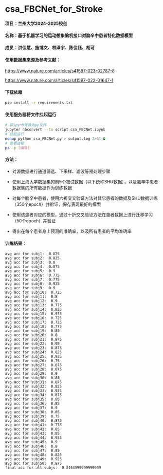 # csa_FBCNet_for_Stroke



#### 项目：兰州大学2024-2025校创

#### 名称：基于机器学习的运动想象脑机接口对脑卒中患者特化数据模型

#### 成员：洪佳慧、施博文、林泽宇、陈佳钰、胡可



#### 使用数据集来源及参考文献：

https://www.nature.com/articles/s41597-023-02787-8


https://www.nature.com/articles/s41597-022-01647-1



#### 下载依赖

```bash
pip install -r requirements.txt
```



#### 使用服务器将文件挂起运行

```bash
# 将ipynb转换为py文件
jupyter nbconvert --to script csa_FBCNet.ipynb
# 挂起运行
nohup python csa_FBCNet.py > output.log 2>&1 &
# 查看进程
ps -p [编号]
```



#### 方法：

- 对源数据进行通道筛选、下采样、滤波等预处理步骤

- 使用上海大学数据集的前5个被试数据（以下统称SHU数据），以及脑卒中患者数据集的所有数据作为训练数据

- 对每个脑卒中患者，使用六折交叉验证方法对其它患者的数据及SHU数据训练（350个epoch）并验证，保存表现最好的模型
- 使用该患者对应的模型，通过十折交叉验证方法在患者数据上进行迁移学习（50个epoch）并验证
- 得出在每个患者身上预测的准确率，以及所有患者的平均准确率



#### 训练结果：
```
avg acc for subj1:  0.825
avg acc for subj2:  0.825
avg acc for subj3:  0.8
avg acc for subj4:  0.875
avg acc for subj5:  0.9
avg acc for subj6:  0.775
avg acc for subj7:  0.775
avg acc for subj8:  0.925
avg acc for subj9:  0.9
avg acc for subj10:  0.725
avg acc for subj11:  0.8
avg acc for subj12:  0.9
avg acc for subj13:  0.775
avg acc for subj14:  0.825
avg acc for subj15:  0.975
avg acc for subj16:  0.725
avg acc for subj17:  0.725
avg acc for subj18:  0.775
avg acc for subj19:  0.85
avg acc for subj20:  0.8
avg acc for subj21:  0.875
avg acc for subj22:  0.95
avg acc for subj23:  0.875
avg acc for subj24:  0.825
avg acc for subj25:  0.925
avg acc for subj26:  0.75
avg acc for subj27:  0.875
avg acc for subj28:  0.875
avg acc for subj29:  0.9
avg acc for subj30:  0.85
avg acc for subj31:  0.875
avg acc for subj32:  0.825
avg acc for subj33:  0.925
avg acc for subj34:  0.875
avg acc for subj35:  0.85
avg acc for subj36:  0.85
avg acc for subj37:  0.9
avg acc for subj38:  0.85
avg acc for subj39:  0.75
avg acc for subj40:  0.875
avg acc for subj41:  0.775
avg acc for subj42:  0.85
avg acc for subj43:  0.85
avg acc for subj44:  0.925
avg acc for subj45:  0.9
avg acc for subj46:  0.8
avg acc for subj47:  0.85
avg acc for subj48:  0.825
avg acc for subj49:  0.925
avg acc for subj50:  0.875
final acc for all subjs:  0.8464999999999999
```

